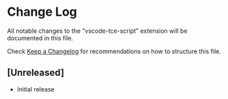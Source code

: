 # Change Log
All notable changes to the "vscode-tce-script" extension will be documented in this file.

Check [Keep a Changelog](http://keepachangelog.com/) for recommendations on how to structure this file.

## [Unreleased]
- Initial release